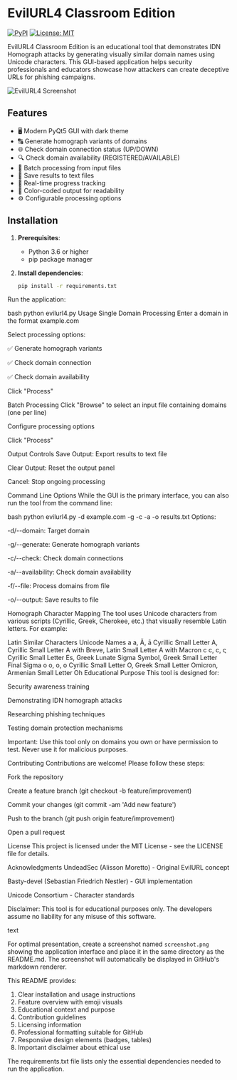 # EvilURL4 Classroom Edition

[![PyPI](https://img.shields.io/badge/python-3.6%2B-blue.svg)](https://www.python.org/)
[![License: MIT](https://img.shields.io/badge/License-MIT-yellow.svg)](https://opensource.org/licenses/MIT)

EvilURL4 Classroom Edition is an educational tool that demonstrates IDN Homograph attacks by generating visually similar domain names using Unicode characters. This GUI-based application helps security professionals and educators showcase how attackers can create deceptive URLs for phishing campaigns.

![EvilURL4 Screenshot](screenshot.png)

## Features

- 🖥️ Modern PyQt5 GUI with dark theme
- 🔠 Generate homograph variants of domains
- 🌐 Check domain connection status (UP/DOWN)
- 🔍 Check domain availability (REGISTERED/AVAILABLE)
- 📁 Batch processing from input files
- 💾 Save results to text files
- 🚦 Real-time progress tracking
- 🎨 Color-coded output for readability
- ⚙️ Configurable processing options

## Installation

1. **Prerequisites**:
   - Python 3.6 or higher
   - pip package manager

2. **Install dependencies**:
   ```bash
   pip install -r requirements.txt
Run the application:

bash
python evilurl4.py
Usage
Single Domain Processing
Enter a domain in the format example.com

Select processing options:

✅ Generate homograph variants

✅ Check domain connection

✅ Check domain availability

Click "Process"

Batch Processing
Click "Browse" to select an input file containing domains (one per line)

Configure processing options

Click "Process"

Output Controls
Save Output: Export results to text file

Clear Output: Reset the output panel

Cancel: Stop ongoing processing

Command Line Options
While the GUI is the primary interface, you can also run the tool from the command line:

bash
python evilurl4.py -d example.com -g -c -a -o results.txt
Options:

-d/--domain: Target domain

-g/--generate: Generate homograph variants

-c/--check: Check domain connections

-a/--availability: Check domain availability

-f/--file: Process domains from file

-o/--output: Save results to file

Homograph Character Mapping
The tool uses Unicode characters from various scripts (Cyrillic, Greek, Cherokee, etc.) that visually resemble Latin letters. For example:

Latin	Similar Characters	Unicode Names
a	а, Ӑ, ā	Cyrillic Small Letter A, Cyrillic Small Letter A with Breve, Latin Small Letter A with Macron
c	с, ϲ, ς	Cyrillic Small Letter Es, Greek Lunate Sigma Symbol, Greek Small Letter Final Sigma
o	о, ο, օ	Cyrillic Small Letter O, Greek Small Letter Omicron, Armenian Small Letter Oh
Educational Purpose
This tool is designed for:

Security awareness training

Demonstrating IDN homograph attacks

Researching phishing techniques

Testing domain protection mechanisms

Important: Use this tool only on domains you own or have permission to test. Never use it for malicious purposes.

Contributing
Contributions are welcome! Please follow these steps:

Fork the repository

Create a feature branch (git checkout -b feature/improvement)

Commit your changes (git commit -am 'Add new feature')

Push to the branch (git push origin feature/improvement)

Open a pull request

License
This project is licensed under the MIT License - see the LICENSE file for details.

Acknowledgments
UndeadSec (Alisson Moretto) - Original EvilURL concept

Basty-devel (Sebastian Friedrich Nestler) - GUI implementation

Unicode Consortium - Character standards

Disclaimer: This tool is for educational purposes only. The developers assume no liability for any misuse of this software.

text

For optimal presentation, create a screenshot named `screenshot.png` showing the application interface and place it in the same directory as the README.md. The screenshot will automatically be displayed in GitHub's markdown renderer.

This README provides:
1. Clear installation and usage instructions
2. Feature overview with emoji visuals
3. Educational context and purpose
4. Contribution guidelines
5. Licensing information
6. Professional formatting suitable for GitHub
7. Responsive design elements (badges, tables)
8. Important disclaimer about ethical use

The requirements.txt file lists only the essential dependencies needed to run the application.
